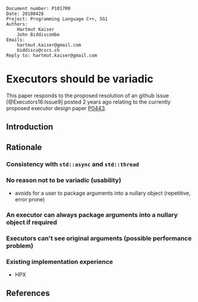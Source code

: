 ```
Document number: P1017R0
Date: 20180428
Project: Programming Language C++, SG1
Authors:
    Hartmut Kaiser
    John Biddiscombe
Emails:
    hartmut.kaiser@gmail.com
    biddisco@cscs.ch
Reply to: hartmut.kaiser@gmail.com
```

# Executors should be variadic

This paper responds to the proposed resolution of an github issue 
[@Executors16:Issue9] posted 2 years ago relating to the currently proposed 
executor design paper [P0443](http://wg21.link/P0443).

## Introduction

## Rationale

### Consistency with `std::async` and `std::thread`

### No reason not to be variadic (usability)

- avoids for a user to package arguments into a nullary object (repetitive, 
  error prone)

### An executor can always package arguments into a nullary object if required 

### Executors can't see original arguments (possible performance problem)

### Existing implementation experience

- HPX

## References

